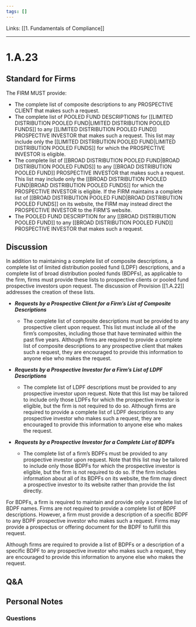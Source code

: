 ```yaml
---
tags: []
---
```

Links: [[1. Fundamentals of Compliance]]
___
# 1.A.23
## Standard for Firms
The FIRM MUST provide:
- The complete list of composite descriptions to any PROSPECTIVE CLIENT that makes such a request.
- The complete list of POOLED FUND DESCRIPTIONS for [[LIMITED DISTRIBUTION POOLED FUND|LIMITED DISTRIBUTION POOLED FUNDS]] to any [[LIMITED DISTRIBUTION POOLED FUND]] PROSPECTIVE INVESTOR that makes such a request. This list may include only the [[LIMITED DISTRIBUTION POOLED FUND|LIMITED DISTRIBUTION POOLED FUNDS]] for which the PROSPECTIVE INVESTOR is eligible.
- The complete list of [[BROAD DISTRIBUTION POOLED FUND|BROAD DISTRIBUTION POOLED FUNDS]] to any [[BROAD DISTRIBUTION POOLED FUND]] PROSPECTIVE INVESTOR that makes such a request. This list may include only the [[BROAD DISTRIBUTION POOLED FUND|BROAD DISTRIBUTION POOLED FUNDS]] for which the PROSPECTIVE INVESTOR is eligible. If the FIRM maintains a complete list of [[BROAD DISTRIBUTION POOLED FUND|BROAD DISTRIBUTION POOLED FUNDS]] on its website, the FIRM may instead direct the PROSPECTIVE INVESTOR to the FIRM’S website.
- The POOLED FUND DESCRIPTION for any [[BROAD DISTRIBUTION POOLED FUND]] to any [[BROAD DISTRIBUTION POOLED FUND]] PROSPECTIVE INVESTOR that makes such a request.
## Discussion
In addition to maintaining a complete list of composite descriptions, a complete list of limited distribution pooled fund (LDPF) descriptions, and a complete list of broad distribution pooled funds (BDPFs), as applicable to the firm, firms must provide these lists to prospective clients or pooled fund prospective investors upon request. The discussion of Provision [[1.A.22]] addresses the creation of these lists.

- ***Requests by a Prospective Client for a Firm’s List of Composite Descriptions***
	- The complete list of composite descriptions must be provided to any prospective client upon request. This list must include all of the firm’s composites, including those that have terminated within the past five years. Although firms are required to provide a complete list of composite descriptions to any prospective client that makes such a request, they are encouraged to provide this information to anyone else who makes the request.

- ***Requests by a Prospective Investor for a Firm’s List of LDPF Descriptions***
	- The complete list of LDPF descriptions must be provided to any prospective investor upon request. Note that this list may be tailored to include only those LDPFs for which the prospective investor is eligible, but the firm is not required to do so. Although firms are required to provide a complete list of LDPF descriptions to any prospective investor who makes such a request, they are encouraged to provide this information to anyone else who makes the request.

- ***Requests by a Prospective Investor for a Complete List of BDPFs***
	- The complete list of a firm’s BDPFs must be provided to any prospective investor upon request. Note that this list may be tailored to include only those BDPFs for which the prospective investor is eligible, but the firm is not required to do so. If the firm includes information about all of its BDPFs on its website, the firm may direct a prospective investor to its website rather than provide the list directly.

For BDPFs, a firm is required to maintain and provide only a complete list of BDPF names. Firms are not required to provide a complete list of BDPF descriptions. However, a firm must provide a description of a specific BDPF to any BDPF prospective investor who makes such a request. Firms may provide a prospectus or offering document for the BDPF to fulfill this request.

Although firms are required to provide a list of BDPFs or a description of a specific BDPF to any prospective investor who makes such a request, they are encouraged to provide this information to anyone else who makes the request.
## Q&A

## Personal Notes

### Questions
